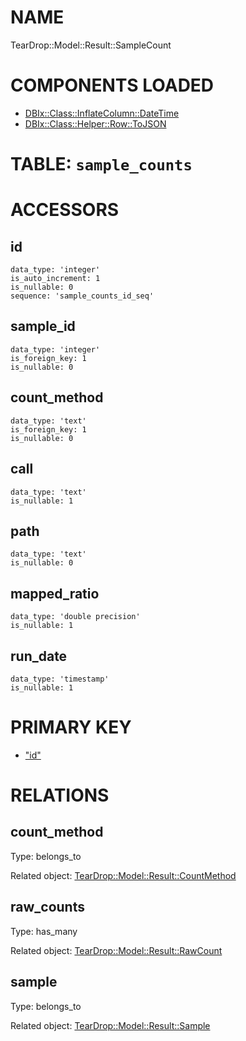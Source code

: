 # NAME

TearDrop::Model::Result::SampleCount

# COMPONENTS LOADED

- [DBIx::Class::InflateColumn::DateTime](https://metacpan.org/pod/DBIx::Class::InflateColumn::DateTime)
- [DBIx::Class::Helper::Row::ToJSON](https://metacpan.org/pod/DBIx::Class::Helper::Row::ToJSON)

# TABLE: `sample_counts`

# ACCESSORS

## id

    data_type: 'integer'
    is_auto_increment: 1
    is_nullable: 0
    sequence: 'sample_counts_id_seq'

## sample\_id

    data_type: 'integer'
    is_foreign_key: 1
    is_nullable: 0

## count\_method

    data_type: 'text'
    is_foreign_key: 1
    is_nullable: 0

## call

    data_type: 'text'
    is_nullable: 1

## path

    data_type: 'text'
    is_nullable: 0

## mapped\_ratio

    data_type: 'double precision'
    is_nullable: 1

## run\_date

    data_type: 'timestamp'
    is_nullable: 1

# PRIMARY KEY

- ["id"](#id)

# RELATIONS

## count\_method

Type: belongs\_to

Related object: [TearDrop::Model::Result::CountMethod](https://github.com/h3kker/tearDrop/blob/master/doc/pod/TearDrop/Model/Result/CountMethod.md)

## raw\_counts

Type: has\_many

Related object: [TearDrop::Model::Result::RawCount](https://github.com/h3kker/tearDrop/blob/master/doc/pod/TearDrop/Model/Result/RawCount.md)

## sample

Type: belongs\_to

Related object: [TearDrop::Model::Result::Sample](https://github.com/h3kker/tearDrop/blob/master/doc/pod/TearDrop/Model/Result/Sample.md)
